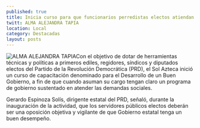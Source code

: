 ```yaml
---
published: true
title: Inicia curso para que funcionarios perredistas electos atiendan las demandas sociales
twitt: ALMA ALEJANDRA TAPIA
location: Local
category: Destacadas
layout: posts
---
```


![ALMA ALEJANDRA TAPIA](http://i.imgur.com/9LI3qRtm.jpg)Con el objetivo de dotar de herramientas técnicas y políticas a primeros ediles, regidores, síndicos y diputados electos del Partido de la Revolución Democrática (PRD), el Sol Azteca inició un curso de capacitación denominado para el  Desarrollo de un Buen Gobierno, a fin de que cuando asuman su cargo tengan claro un programa de gobierno sustentado en atender las demandas sociales.

Gerardo Espinoza Solís, dirigente estatal del PRD, señaló, durante la inauguración de la actividad, que los servidores públicos electos deberán ser una oposición objetiva y vigilante de que Gobierno estatal tenga un buen desempeño.
